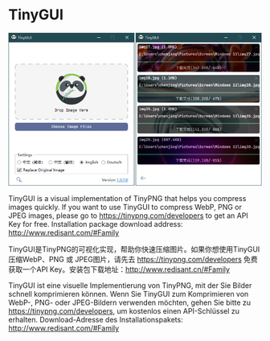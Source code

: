 # TinyGUI

![](./image1.png)

TinyGUI is a visual implementation of TinyPNG that helps you compress images quickly. If you want to use TinyGUI to compress WebP, PNG or JPEG images, please go to https://tinypng.com/developers to get an API Key for free. Installation package download address: http://www.redisant.com/#Family

TinyGUI是TinyPNG的可视化实现，帮助你快速压缩图片。如果你想使用TinyGUI压缩WebP、PNG 或 JPEG图片，请先去 https://tinypng.com/developers 免费获取一个API Key。安装包下载地址：http://www.redisant.cn/#Family

TinyGUI ist eine visuelle Implementierung von TinyPNG, mit der Sie Bilder schnell komprimieren können. Wenn Sie TinyGUI zum Komprimieren von WebP-, PNG- oder JPEG-Bildern verwenden möchten, gehen Sie bitte zu https://tinypng.com/developers, um kostenlos einen API-Schlüssel zu erhalten. Download-Adresse des Installationspakets: http://www.redisant.com/#Family